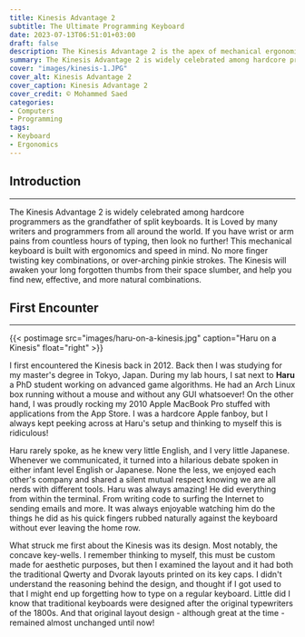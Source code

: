 ```yaml
---
title: Kinesis Advantage 2
subtitle: The Ultimate Programming Keyboard
date: 2023-07-13T06:51:01+03:00
draft: false
description: The Kinesis Advantage 2 is the apex of mechanical ergonomic keyboards. It comes with either tactile cherry brown or linear silent cherry red switches. Its concave key-wells help you maintain a relaxed pronated reach as you're able to press all keys without stretching out your hand. If you have wrist pains or simply want to type faster, the Kinesis Advantage 2 is your goto solution.
summary: The Kinesis Advantage 2 is widely celebrated among hardcore programmers as the grandfather of split keyboards. It is Loved by many writers and programmers from all around the world. If you have wrist or arm pains from countless hours of typing, then look no further! This mechanical keyboard is built with ergonomics and speed in mind. No more finger twisting key combinations, or over-arching pinkie strokes. The Kinesis will awaken your long forgotten thumbs from their space slumber, and help you find new, effective, and more natural combinations.
cover: "images/kinesis-1.JPG"
cover_alt: Kinesis Advantage 2
cover_caption: Kinesis Advantage 2
cover_credit: © Mohammed Saed
categories:
- Computers
- Programming
tags:
- Keyboard
- Ergonomics
---
```


## Introduction
---
The Kinesis Advantage 2 is widely celebrated among hardcore programmers as the
grandfather of split keyboards. It is Loved by many writers and programmers from
all around the world. If you have wrist or arm pains from countless hours of
typing, then look no further! This mechanical keyboard is built with ergonomics
and speed in mind. No more finger twisting key combinations, or over-arching
pinkie strokes. The Kinesis will awaken your long forgotten thumbs from their
space slumber, and help you find new, effective, and more natural combinations.

## First Encounter
---
{{< postimage src="images/haru-on-a-kinesis.jpg" caption="Haru on a Kinesis" float="right" >}}

I first encountered the Kinesis back in 2012. Back then I was studying for my
master's degree in Tokyo, Japan. During my lab hours, I sat next to **Haru** a
PhD student working on advanced game algorithms. He had an Arch Linux box
running without a mouse and without any GUI whatsoever! On the other hand, I was
proudly rocking my 2010 Apple MacBook Pro stuffed with applications from the App
Store. I was a hardcore Apple fanboy, but I always kept peeking across at Haru's
setup and thinking to myself this is ridiculous!

Haru rarely spoke, as he knew very little English, and I very little Japanese.
Whenever we communicated, it turned into a hilarious debate spoken in either
infant level English or Japanese. None the less, we enjoyed each other's company
and shared a silent mutual respect knowing we are all nerds with different
tools. Haru was always amazing! He did everything from within the terminal. From
writing code to surfing the Internet to sending emails and more. It was always
enjoyable watching him do the things he did as his quick fingers rubbed
naturally against the keyboard without ever leaving the home row.

What struck me first about the Kinesis was its design. Most notably, the concave
key-wells. I remember thinking to myself, this must be custom made for aesthetic
purposes, but then I examined the layout and it had both the traditional Qwerty
and Dvorak layouts printed on its key caps. I didn't understand the reasoning
behind the design, and thought if I got used to that I might end up forgetting
how to type on a regular keyboard. Little did I know that traditional keyboards
were designed after the original typewriters of the 1800s. And that original
layout design - although great at the time - remained almost unchanged until
now!
